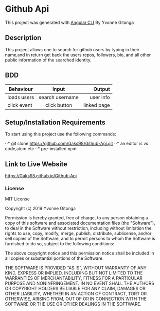 # Github Api

This project was generated with [Angular CLI](https://github.com/angular/angular-cli) 
By Yvonne Gitonga

## Description

This project allows one to search for github users by typing in their name,and in return get back the users repos, followers, bio, and all other public information of the searched identity.

## BDD

| Behaviour       | Input          | Output   |
| --------------- |:--------------:| --------:|
| loads users     | search username| user info|
| click event     | click button   | linked page |




## Setup/Installation Requirements

To start using this project use the following commands:

⋅⋅* git clone https://github.com/Gaks98/Github-Api.git 
⋅⋅* an editor is vs code,atom etc
⋅⋅* pre-installed npm

## Link to Live Website
https://Gaks98.github.io/Github-Api

### License
MIT License

Copyright (c) 2019 Yvonne Gitonga

Permission is hereby granted, free of charge, to any person obtaining a copy of this software and associated documentation files (the "Software"), to deal in the Software without restriction, including without limitation the rights to use, copy, modify, merge, publish, distribute, sublicense, and/or sell copies of the Software, and to permit persons to whom the Software is furnished to do so, subject to the following conditions:

The above copyright notice and this permission notice shall be included in all copies or substantial portions of the Software.

THE SOFTWARE IS PROVIDED "AS IS", WITHOUT WARRANTY OF ANY KIND, EXPRESS OR IMPLIED, INCLUDING BUT NOT LIMITED TO THE WARRANTIES OF MERCHANTABILITY, FITNESS FOR A PARTICULAR PURPOSE AND NONINFRINGEMENT. IN NO EVENT SHALL THE AUTHORS OR COPYRIGHT HOLDERS BE LIABLE FOR ANY CLAIM, DAMAGES OR OTHER LIABILITY, WHETHER IN AN ACTION OF CONTRACT, TORT OR OTHERWISE, ARISING FROM, OUT OF OR IN CONNECTION WITH THE SOFTWARE OR THE USE OR OTHER DEALINGS IN THE SOFTWARE.